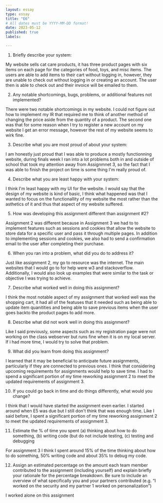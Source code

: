 ```yaml
---
layout: essay
type: essay
title: "E6"
# All dates must be YYYY-MM-DD format!
date: 2023-05-12
published: true
labels:

---
```

1) Briefly describe your system:

My website sells cat care products, it has three product pages with six items on each page for the categories of food, toys, and misc items. The users are able to add items to their cart without logging in, however, they are unable to check out without logging in or creating an account. The user then is able to check out and their invoice will be emailed to them.

2) Any notable shortcomings, bugs, problems, or additional features not implemented?

There were two notable shortcomings in my website. I could not figure out how to implement my IR that required me to think of another method of changing the price aside from the quantity of a product. The second one was that for some reason when I try to register a new account on my website I get an error message, however the rest of my website seems to wirk fine. 

3) Describe what you are most proud of about your system:

I am honestly just proud that I was able to produce a mostly functionning website, during finals week I ran into a lot problems both in and outside of school that took my attention away from Assignmnet 3, so the fact that I was able to finish the project on time is some thing I'm really proud of.

4) Describe what you are least happy with your system:

I think I'm least happy with my UI for the website. I would say that the design of my website is kind of basic, I think what happened was that I wanted to focus on the functionallity of my website the most rather than the asthetics of it and thus that aspect of my website suffered. 

5) How was developing this assignment different than assignment #2?

Assignment 2 was different because in Assignment 3 we had to to implement features such as sessions and cookies that allow the website to store data for a specific user and pass it through multiple pages. In addition to implementing sessions and cookies, we also had to send a confirmation email to the user after completing their purchase.

6) When you ran into a problem, what did you do to address it?

Just like assignment 2, my go to resource was the internet. The main websites that I would go to for help were w3 and stackoverflow. Additionally, I would also look up examples that were similar to the task or objective I was trying to achieve. 

7) Describe what worked well in doing this assignment?

I think the most notable aspect of my assignment that worked well was the shopping cart, it had all of the featuses that it needed such as being able to update item quanitities and being able to save previous items when the user goes backto the product pages to add more. 

8) Describe what did not work well in doing this assignment?

Like I said previously, some aspects such as my registration page were not working on the class webserver but runs fine when it is on my local server. If i had more time, I would try to solve that problem. 

9) What did you learn from doing this assignment?

I learned that it may be beneficial to anticipate future assignments, particularly if they are connected to previous ones. I think that considering upcoming requirements for assignments would help to save time. I had to spend a significant portion of my time reworking assignment 2 to meet the updated requirements of assignment 3.

10) If you could go back in time and do things differently, what would you change?

I think that I would have started the assignment even earlier. I started around when E5 was due but I still don't think that was enough time. Like I said before, I spent a significant portion of my time reworking assignment 2 to meet the updated requirements of assignment 3.

11) Estimate the % of time you spent (a) thinking about how to do something, (b) writing code (but do not include testing, (c) testing and debugging

For assignment 3 I think I spent around 15% of the time thinking about how to do something, 50% writing code and about 35% to debug my code.

12) Assign an estimated percentage on the amount each team member contributed to the assignment (including yourself) and explain briefly your rationale for the percentage breakdown. Be sure to include an overview of what specifically you and your partners contributed (e.g. “I worked on the security and my partner 1 worked on personalization”)

I worked alone on this assignment
